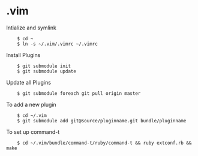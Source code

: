 # .vim

Intialize and symlink

        $ cd ~
        $ ln -s ~/.vim/.vimrc ~/.vimrc

Install Plugins

        $ git submodule init
        $ git submodule update

Update all Plugins

        $ git submodule foreach git pull origin master

To add a new plugin

        $ cd ~/.vim
        $ git submodule add git@source/pluginname.git bundle/pluginname

To set up command-t

        $ cd ~/.vim/bundle/command-t/ruby/command-t && ruby extconf.rb && make
